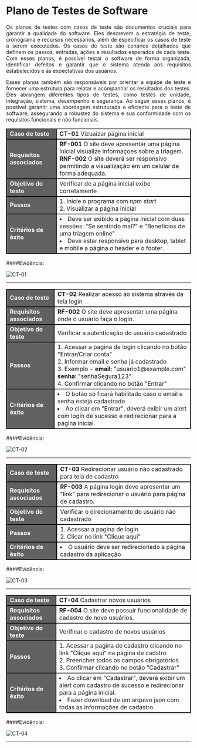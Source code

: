 # Plano de Testes de Software

<style>
  .header {
    background-color: #616161;
    color: white;
    font-weight: bold;
    border: 2px solid black;
  }

  .content{
    border: 2px solid black;
  }

   .listNumber {
    list-style-type: decimal;
  }

  p {
    text-align: justify;
  }
</style>

Os planos de testes com casos de teste são documentos cruciais para garantir a qualidade do software. Eles descrevem a estratégia de teste, cronograma e recursos necessários, além de especificar os casos de teste a serem executados. Os casos de teste são cenários detalhados que definem os passos, entradas, ações e resultados esperados de cada teste. Com esses planos, é possível testar o software de forma organizada, identificar defeitos e garantir que o sistema atenda aos requisitos estabelecidos e às expectativas dos usuários.

Esses planos também são responsáveis por orientar a equipe de teste e fornecer uma estrutura para relatar e acompanhar os resultados dos testes. Eles abrangem diferentes tipos de testes, como testes de unidade, integração, sistema, desempenho e segurança. Ao seguir esses planos, é possível garantir uma abordagem estruturada e eficiente para o teste de software, assegurando a robustez do sistema e sua conformidade com os requisitos funcionais e não funcionais.

<table>
  <tr>
    <td class='header'>Caso de teste</td>
    <td class='content'> <b>CT-01</b> Vizuaizar página inicial</td>
  </tr>
  <tr>
    <td class='header'>Requisitos associados</td>
    <td class='content'>
        <b>RF-001</b>	O site deve apresentar uma página inicial visualize informaçoes sobre a triagem.<br />
        <b>RNF-002</b>	O site deverá ser responsivo permitindo a visualização em um celular de forma adequada.	
    </td>
  </tr>
  <tr>
    <td class='header'>Objetivo do teste</td>
    <td class='content'> Verificar de a página inicial exibe corretamente</td>
  </tr>
  <tr>
    <td class='header'>Passos</td>
    <td class='content'>
        <li class='listNumber'> Inicie o programa com <i>npm start</i></li>
        <li class='listNumber'> Visualizar a página inicial</li>
    </td>
  </tr>
  <tr>
    <td class='header'>Critérios de êxito</td>
    <td class='content'>
        <li>Deve ser exibido a página inicial com duas sessões: "Se sentindo mal?" e "Benefícios de uma triagem online"</li>
        <li>Deve estar responsivo para desktop, tablet e mobile a página o header e o footer.</li>
    </td>
  </tr>
</table>

####Evidência:

![CT-01](img/xx.png)

---

<table>
  <tr>
    <td class='header'>Caso de teste</td>
    <td class='content'> <b>CT-02</b> Realizar acesso ao sistema através da tela login</td>
  </tr>
  <tr>
    <td class='header'>Requisitos associados</td>
    <td class='content'>
        <b>RF-002</b>	O site deve apresentar uma página onde o usuário faça o login.
    </td>
  </tr>
  <tr>
    <td class='header'>Objetivo do teste</td>
    <td class='content'> Verificar a autenticação do usuário cadastrado</td>
  </tr>
  <tr>
    <td class='header'>Passos</td>
    <td class='content'>
        <li class='listNumber'> Acessar a pagina de login clicando no botão "Entrar/Criar conta"</li>
        <li class='listNumber'> Informar email e senha já cadastrado</li>
        <li class='listNumber'> Exemplo - <b>email:</b> "usuario1@example.com"
    <b>senha:</b> "senhaSegura123"</li>
    <li class='listNumber'> Confirmar clicando no botão "Entrar"</li>
    </td>
  </tr>
  <tr>
    <td class='header'>Critérios de êxito</td>
    <td class='content'>
        <li>O botão só ficará habilitado caso o email e senha esteja cadastrado</li>
        <li>Ao clicar em "Entrar", deverá exibir um alert com login de sucesso e redirecionar para a página inicial</li>
    </td>
  </tr>
</table>

####Evidência:

![CT-02](img/xx.png)

---

<table>
  <tr>
    <td class='header'>Caso de teste</td>
    <td class='content'> <b>CT-03</b> Redirecionar usuário não cadastrado para tela de cadastro</td>
  </tr>
  <tr>
    <td class='header'>Requisitos associados</td>
    <td class='content'>
        <b>RF-003</b> A página login deve apresentar um "link" para redirecionar o usuário para página de cadastro.
    </td>
  </tr>
  <tr>
    <td class='header'>Objetivo do teste</td>
    <td class='content'> Verificar o direcionamento do usuário não cadastrado</td>
  </tr>
  <tr>
    <td class='header'>Passos</td>
    <td class='content'>
        <li class='listNumber'> Acessar a pagina de login</li>
        <li class='listNumber'> Clicar no link "Clique aqui"</li>
    </td>
  </tr>
  <tr>
    <td class='header'>Critérios de êxito</td>
    <td class='content'>
        <li>O usuário deve ser redirecionado a página cadastro da aplicação</li>
    </td>
  </tr>
</table>

####Evidência:

![CT-03](img/xx.png)

---

<table>
  <tr>
    <td class='header'>Caso de teste</td>
    <td class='content'> <b>CT-04</b> Cadastrar novos usuários</td>
  </tr>
  <tr>
    <td class='header'>Requisitos associados</td>
    <td class='content'>
        <b>RF-004</b> O site deve possuir funcionalidade de cadastro de novo usuários.
    </td>
  </tr>
  <tr>
    <td class='header'>Objetivo do teste</td>
    <td class='content'> Verificar o cadastro de novos usuários</td>
  </tr>
  <tr>
    <td class='header'>Passos</td>
    <td class='content'>
        <li class='listNumber'> Acessar a pagina de cadastro clicando no link "Clique aqui" na página de cadstro</li>
        <li class='listNumber'> Preencher todos os campos obrigatórios</li>
        <li class='listNumber'> Confirmar clicando no botão "Cadastrar"</li>
    </td>
  </tr>
  <tr>
    <td class='header'>Critérios de êxito</td>
    <td class='content'>
        <li>Ao clicar em "Cadastrar", deverá exibir um alert com cadastro de sucesso e redirecionar para a página inicial.</li>
        <li>Fazer download de um arquivo json com todas as informações de cadastro.</li>
    </td>
  </tr>
</table>

####Evidência:

![CT-04](img/xx.png)

---
